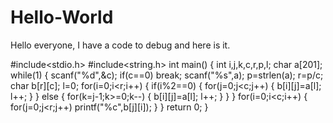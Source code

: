 # Hello-World

Hello everyone, I have a code to debug and here is it.

#include<stdio.h>
#include<string.h>
int main()
{
	int i,j,k,c,r,p,l;
	char a[201];
	while(1)
	{
		scanf("%d",&c);
		if(c==0)
		break;
		scanf("%s",a);
		p=strlen(a);
		r=p/c;
		char b[r][c];
		l=0;
		for(i=0;i<r;i++)
		{
			if(i%2==0)
			{
			for(j=0;j<c;j++)
			{
				b[i][j]=a[l];
				l++;
			}
			}
			else
			{
			for(k=j-1;k>=0;k--)
			{
				b[i][j]=a[l];
				l++;
			}
			}
		}
		for(i=0;i<c;i++)
		{
			for(j=0;j<r;j++)
			printf("%c",b[j][i]);
		}
	}
	return 0;
}
